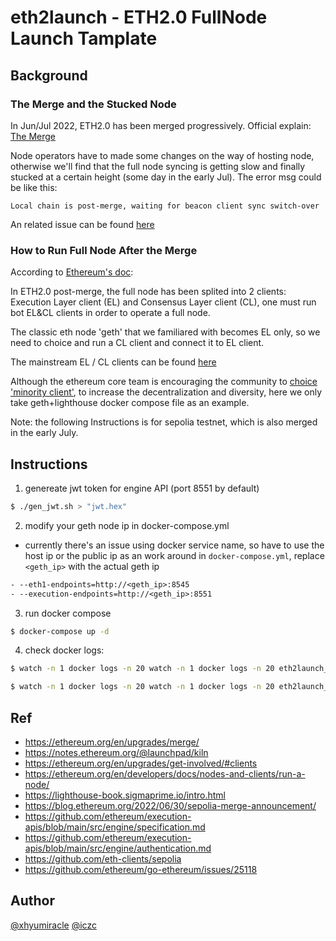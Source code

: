 # eth2launch - ETH2.0 FullNode Launch Tamplate

## Background
### The Merge and the Stucked Node
In Jun/Jul 2022, ETH2.0 has been merged progressively. Official explain: [The Merge](https://ethereum.org/en/upgrades/merge/)

Node operators have to made some changes on the way of hosting node, otherwise we'll find that the full node syncing is getting slow and finally stucked at a certain height (some day in the early Jul).
The error msg could be like this:
```
Local chain is post-merge, waiting for beacon client sync switch-over
```
An related issue can be found [here](https://github.com/ethereum/go-ethereum/issues/25118)

### How to Run Full Node After the Merge
According to [Ethereum's doc](https://ethereum.org/en/developers/docs/nodes-and-clients/run-a-node/):

In ETH2.0 post-merge, the full node has been splited into 2 clients: Execution Layer client (EL) and Consensus Layer client (CL), one must run bot EL&CL clients in order to operate a full node.

The classic eth node 'geth' that we familiared with becomes EL only, so we need to choice and run a CL client and connect it to EL client.

The mainstream EL / CL clients can be found [here](https://ethereum.org/en/upgrades/get-involved/#clients)

Although the ethereum core team is encouraging the community to [choice 'minority client'](https://ethereum.org/en/developers/docs/nodes-and-clients/client-diversity/#use-minority-client), to increase the decentralization and diversity, here we only take geth+lighthouse docker compose file as an example.

Note: the following Instructions is for sepolia testnet, which is also merged in the early July.

## Instructions
1. genereate jwt token for engine API (port 8551 by default)
```bash
$ ./gen_jwt.sh > "jwt.hex"
```

2. modify your geth node ip in docker-compose.yml
- currently there's an issue using docker service name, so have to use the host ip or the public ip as an work around
in `docker-compose.yml`, replace `<geth_ip>` with the actual geth ip
```dockerfile
- --eth1-endpoints=http://<geth_ip>:8545
- --execution-endpoints=http://<geth_ip>:8551
```

3. run docker compose
```bash
$ docker-compose up -d
```

4. check docker logs:
```bash
$ watch -n 1 docker logs -n 20 watch -n 1 docker logs -n 20 eth2launch_geth_1
```
```bash
$ watch -n 1 docker logs -n 20 watch -n 1 docker logs -n 20 eth2launch_lighthouse_1
```

## Ref
- https://ethereum.org/en/upgrades/merge/
- https://notes.ethereum.org/@launchpad/kiln
- https://ethereum.org/en/upgrades/get-involved/#clients
- https://ethereum.org/en/developers/docs/nodes-and-clients/run-a-node/
- https://lighthouse-book.sigmaprime.io/intro.html
- https://blog.ethereum.org/2022/06/30/sepolia-merge-announcement/
- https://github.com/ethereum/execution-apis/blob/main/src/engine/specification.md
- https://github.com/ethereum/execution-apis/blob/main/src/engine/authentication.md
- https://github.com/eth-clients/sepolia
- https://github.com/ethereum/go-ethereum/issues/25118


## Author
[@xhyumiracle](https://github.com/xhyumiracle)
[@iczc](https://github.com/iczc)
